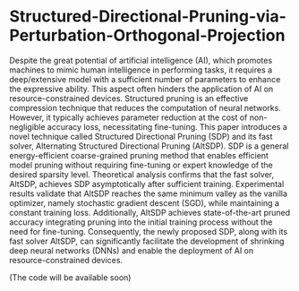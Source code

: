 # Structured-Directional-Pruning-via-Perturbation-Orthogonal-Projection

Despite the great potential of artificial intelligence (AI), which promotes machines to mimic human intelligence in performing tasks, it requires a deep/extensive model with a sufficient number of parameters to enhance the expressive ability. This aspect often hinders the application of AI on resource-constrained devices.
Structured pruning is an effective compression technique that reduces the computation of neural networks. However, it typically achieves parameter reduction at the cost of non-negligible accuracy loss, necessitating fine-tuning.
This paper introduces a novel technique called Structured Directional Pruning (SDP) and its fast solver, Alternating Structured Directional Pruning (AltSDP). SDP is a general energy-efficient coarse-grained pruning method that enables efficient model pruning without requiring fine-tuning or expert knowledge of the desired sparsity level.
Theoretical analysis confirms that the fast solver, AltSDP, achieves SDP asymptotically after sufficient training. Experimental results validate that AltSDP reaches the same minimum valley as the vanilla optimizer, namely stochastic gradient descent (SGD), while maintaining a constant training loss. Additionally, AltSDP achieves state-of-the-art pruned accuracy integrating pruning into the initial training process without the need for fine-tuning. 
Consequently, the newly proposed SDP, along with its fast solver AltSDP, can significantly facilitate the development of shrinking deep neural networks (DNNs) and enable the deployment of AI on resource-constrained devices.

(The code will be available soon)
